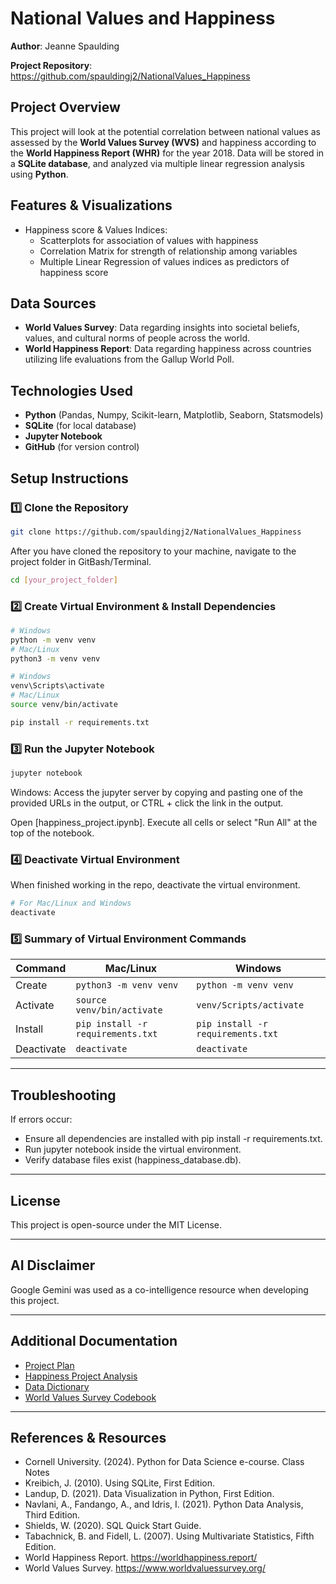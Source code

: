 # National Values and Happiness

**Author**: Jeanne Spaulding

**Project Repository**: https://github.com/spauldingj2/NationalValues_Happiness

## Project Overview

This project will look at the potential correlation between national values as assessed by the **World Values Survey (WVS)** and happiness according to the **World Happiness Report (WHR)** for the year 2018. Data will be stored in a **SQLite database**, and analyzed via multiple linear regression analysis using **Python**.


## Features & Visualizations

- Happiness score & Values Indices: 
    - Scatterplots for association of values with happiness
    - Correlation Matrix for strength of relationship among variables
    - Multiple Linear Regression of values indices as predictors of happiness score 


## Data Sources

- **World Values Survey**: Data regarding insights into societal beliefs, values, and cultural norms of people across the world. 
- **World Happiness Report**: Data regarding happiness across countries utilizing life evaluations from the Gallup World Poll.  

## Technologies Used

- **Python** (Pandas, Numpy, Scikit-learn, Matplotlib, Seaborn, Statsmodels)
- **SQLite** (for local database)
- **Jupyter Notebook** 
- **GitHub** (for version control)

## Setup Instructions

### 1️⃣ Clone the Repository

```bash
git clone https://github.com/spauldingj2/NationalValues_Happiness
```

After you have cloned the repository to your machine, navigate to the project folder in GitBash/Terminal.

```bash
cd [your_project_folder]
```

### 2️⃣ Create Virtual Environment & Install Dependencies

```bash
# Windows
python -m venv venv
# Mac/Linux
python3 -m venv venv

# Windows
venv\Scripts\activate
# Mac/Linux
source venv/bin/activate   

pip install -r requirements.txt
```

### 3️⃣ Run the Jupyter Notebook

```bash
jupyter notebook
```

Windows: Access the jupyter server by copying and pasting one of the provided URLs in the output,
or CTRL + click the link in the output.

Open [happiness_project.ipynb].  Execute all cells or select "Run All" at the top of the notebook.

### 4️⃣ Deactivate Virtual Environment

When finished working in the repo, deactivate the virtual environment.

```bash
# For Mac/Linux and Windows
deactivate
```

### 5️⃣ Summary of Virtual Environment Commands

| Command    | Mac/Linux                         | Windows                           |
| -------    | ---------                         | -------                           |
| Create     | `python3 -m venv venv`            | `python -m venv venv`             |
| Activate   | `source venv/bin/activate`        | `venv/Scripts/activate`    |
| Install    | `pip install -r requirements.txt` | `pip install -r requirements.txt` |
| Deactivate | `deactivate`                      | `deactivate`                      |

---

## Troubleshooting

If errors occur:

- Ensure all dependencies are installed with pip install -r requirements.txt.
- Run jupyter notebook inside the virtual environment.
- Verify database files exist (happiness_database.db).

---

## License

This project is open-source under the MIT License.

---

## AI Disclaimer

Google Gemini was used as a co-intelligence resource when developing this project.

---

## Additional Documentation

- [Project Plan](SpauldingProjectPlan.docx)
- [Happiness Project Analysis](happiness_project.ipynb)
- [Data Dictionary](HappinessProject_DataDictionary.docx)
- [World Values Survey Codebook](WVS7_Codebook.pdf)


---

## References & Resources

- Cornell University. (2024).  Python for Data Science e-course. Class Notes
- Kreibich, J. (2010). Using SQLite, First Edition.
- Landup, D. (2021). Data Visualization in Python, First Edition.
- Navlani, A., Fandango, A., and Idris, I. (2021).  Python Data Analysis, Third Edition.
- Shields, W. (2020). SQL Quick Start Guide. 
- Tabachnick, B. and Fidell, L. (2007). Using Multivariate Statistics, Fifth Edition. 
- World Happiness Report. https://worldhappiness.report/
- World Values Survey. https://www.worldvaluessurvey.org/



